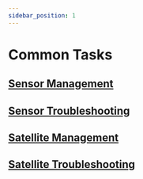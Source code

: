 ```yaml
---
sidebar_position: 1
---
```


# Common Tasks

## [Sensor Management](./sensor/sensor-mgmt.md)

## [Sensor Troubleshooting](./sensor/sensor-troubleshoot.md)

## [Satellite Management](./satellite/satellite-mgmt.md)

## [Satellite Troubleshooting](./satellite/troubleshoot.md)
